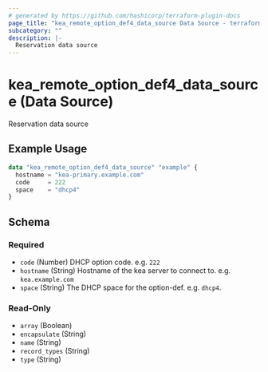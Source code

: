 ```yaml
---
# generated by https://github.com/hashicorp/terraform-plugin-docs
page_title: "kea_remote_option_def4_data_source Data Source - terraform-provider-kea"
subcategory: ""
description: |-
  Reservation data source
---
```


# kea_remote_option_def4_data_source (Data Source)

Reservation data source

## Example Usage

```terraform
data "kea_remote_option_def4_data_source" "example" {
  hostname = "kea-primary.example.com"
  code     = 222
  space    = "dhcp4"
}
```

<!-- schema generated by tfplugindocs -->
## Schema

### Required

- `code` (Number) DHCP option code. e.g. `222`
- `hostname` (String) Hostname of the kea server to connect to. e.g. `kea.example.com`
- `space` (String) The DHCP space for the option-def. e.g. `dhcp4`.

### Read-Only

- `array` (Boolean)
- `encapsulate` (String)
- `name` (String)
- `record_types` (String)
- `type` (String)
